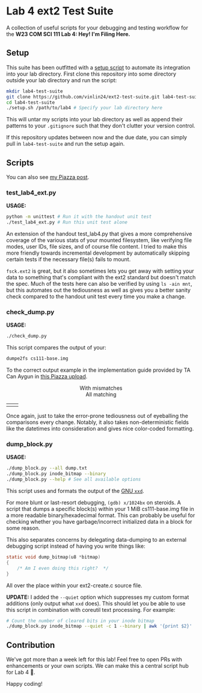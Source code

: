 # Lab 4 ext2 Test Suite


A collection of useful scripts for your debugging and testing workflow for the **W23 COM SCI 111 Lab 4: Hey! I'm Filing Here.**


## Setup


This suite has been outfitted with a [setup script](setup.sh) to automate its integration into your lab directory. First clone this repository into some directory outside your lab directory and run the script:

```sh
mkdir lab4-test-suite
git clone https://github.com/vinlin24/ext2-test-suite.git lab4-test-suite
cd lab4-test-suite
./setup.sh /path/to/lab4 # Specify your lab directory here
```

This will untar my scripts into your lab directory as well as append their patterns to your `.gitignore` such that they don't clutter your version control.

If this repository updates between now and the due date, you can simply pull in `lab4-test-suite` and run the setup again.


## Scripts


You can also see [my Piazza post](https://piazza.com/class/lcjl27z4agp66l/post/407).


### test_lab4_ext.py


**USAGE:**

```sh
python -m unittest # Run it with the handout unit test
./test_lab4_ext.py # Run this unit test alone
```

An extension of the handout test_lab4.py that gives a more comprehensive
coverage of the various stats of your mounted filesystem, like verifying file
modes, user IDs, file sizes, and of course file content. I tried to make this
more friendly towards incremental development by automatically skipping certain
tests if the necessary file(s) fails to mount.

`fsck.ext2` is great, but it also sometimes lets you get away with setting your data to something that's compliant with the ext2 standard but doesn't match the spec. Much of the tests here can also be verified by using `ls -ain mnt`, but this automates out the tediousness as well as gives you a better sanity check compared to the handout unit test every time you make a change.


### check_dump.py


**USAGE:**

```sh
./check_dump.py
```

This script compares the output of your:

```sh
dumpe2fs cs111-base.img
```

To the correct output example in the implementation guide provided by TA Can
Aygun in [this Piazza
upload](https://cdn-uploads.piazza.com/paste/k523wap3mgt7kn/32e5cbdc2f2ad85809c6e1b9eacecce7e333648952f1b16350d368bbe1f550ed/lab4_stages_F22.html).


<tr>
<th><center>With mismatches</center></th>
<th><center>All matching</center></th>
</tr>
<table>
<tr>
<td>

<!-- TODO: Add picture here. -->
</td>
<td>

<!-- TODO: Add picture here. -->
</td>
</tr>
</table>

Once again, just to take the error-prone tediousness out of eyeballing the comparisons every change. Notably, it also takes non-deterministic fields like the datetimes into consideration and gives nice color-coded formatting.


### dump_block.py


**USAGE:**

```sh
./dump_block.py --all dump.txt
./dump_block.py inode_bitmap --binary
./dump_block.py --help # See all available options
```

This script uses and formats the output of the [GNU
`xxd`](https://linux.die.net/man/1/xxd).

For more blunt or last-resort debugging, `(gdb) x/1024bx` on steroids. A script that dumps a specific block(s) within your 1 MiB cs111-base.img file in a more readable binary/hexadecimal format. This can probably be useful for checking whether you have garbage/incorrect initialized data in a block for some reason.

This also separates concerns by delegating data-dumping to an external debugging
script instead of having you write things like:

```c
static void dump_bitmap(u8 *bitmap)
{
    /* Am I even doing this right?  */
}
```

All over the place within your ext2-create.c source file.

**UPDATE:** I added the `--quiet` option which suppresses my custom format additions (only output what `xxd` does). This should let you be able to use this script in combination with coreutil text processing. For example:

```sh
# Count the number of cleared bits in your inode bitmap
./dump_block.py inode_bitmap --quiet -c 1 --binary | awk '{print $2}' | grep -o 0 | wc -l
```


## Contribution


We've got more than a week left for this lab! Feel free to open PRs with enhancements or your own scripts. We can make this a central script hub for Lab 4 👀.

Happy coding!
